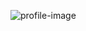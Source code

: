 ![profile-image](https://avatars1.githubusercontent.com/u/20154560?s=400&u=78a08502cb0936a8c975b23ea257b341f1a7f78c&v=4)
